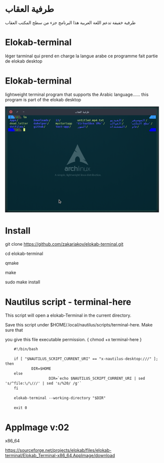 # طرفية العقاب
طرفية خفيفة تدعم اللعة العربية
هذا البرنامج جزء من سطح المكتب العقاب

# Elokab-terminal
léger tarminal qui prend en charge la langue arabe
ce programme fait partie de elokab desktop

# Elokab-terminal 
lightweight terminal program that supports the Arabic language......
this program is part of the elokab desktop

![Screenshots](https://github.com/zakariakov/screenshots/blob/master/elokab-terminal.png)

# Install

git clone https://github.com/zakariakov/elokab-terminal.git

cd elokab-terminal

qmake

make

sudo make install

#  Nautilus script - terminal-here

This script will open a elokab-Terminal in the current directory.

Save this script under $HOME/.local/nautilus/scripts/terminal-here. Make sure that

you give this file executable permission. { chmod +x terminal-here }

        #!/bin/bash

        if [ "$NAUTILUS_SCRIPT_CURRENT_URI" == "x-nautilus-desktop:///" ]; then
                DIR=$HOME
        else
                        DIR=`echo $NAUTILUS_SCRIPT_CURRENT_URI | sed 's/^file:\/\///' | sed 's/%20/ /g'`
        fi

        elokab-terminal --working-directory "$DIR"

        exit 0


# AppImage v:02

x86_64

https://sourceforge.net/projects/elokab/files/elokab-terminal/Elokab_Terminal-x86_64.AppImage/download


